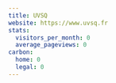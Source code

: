 ```yaml
---
title: UVSQ
website: https://www.uvsq.fr
stats:
  visitors_per_month: 0
  average_pageviews: 0
carbon:
  home: 0
  legal: 0
---
```

